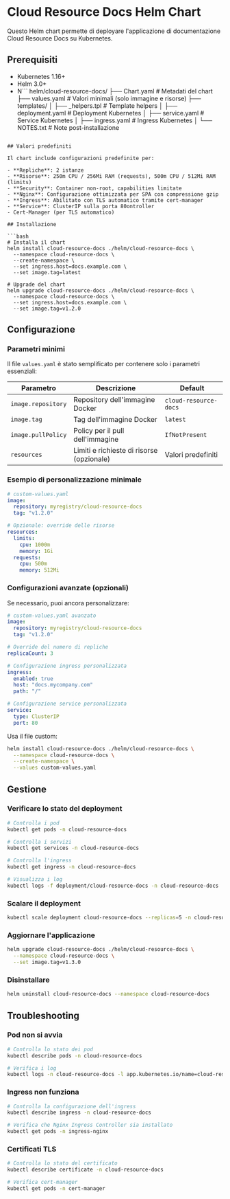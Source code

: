 # Cloud Resource Docs Helm Chart

Questo Helm chart permette di deployare l'applicazione di documentazione Cloud Resource Docs su Kubernetes.

## Prerequisiti

- Kubernetes 1.16+
- Helm 3.0+
- N```
helm/cloud-resource-docs/
├── Chart.yaml                 # Metadati del chart
├── values.yaml               # Valori minimali (solo immagine e risorse)
├── templates/
│   ├── _helpers.tpl          # Template helpers
│   ├── deployment.yaml       # Deployment Kubernetes
│   ├── service.yaml          # Service Kubernetes
│   ├── ingress.yaml          # Ingress Kubernetes
│   └── NOTES.txt            # Note post-installazione
```

## Valori predefiniti

Il chart include configurazioni predefinite per:

- **Repliche**: 2 istanze
- **Risorse**: 250m CPU / 256Mi RAM (requests), 500m CPU / 512Mi RAM (limits)
- **Security**: Container non-root, capabilities limitate
- **Nginx**: Configurazione ottimizzata per SPA con compressione gzip
- **Ingress**: Abilitato con TLS automatico tramite cert-manager
- **Service**: ClusterIP sulla porta 80ontroller
- Cert-Manager (per TLS automatico)

## Installazione

```bash
# Installa il chart
helm install cloud-resource-docs ./helm/cloud-resource-docs \
  --namespace cloud-resource-docs \
  --create-namespace \
  --set ingress.host=docs.example.com \
  --set image.tag=latest

# Upgrade del chart
helm upgrade cloud-resource-docs ./helm/cloud-resource-docs \
  --namespace cloud-resource-docs \
  --set ingress.host=docs.example.com \
  --set image.tag=v1.2.0
```

## Configurazione

### Parametri minimi

Il file `values.yaml` è stato semplificato per contenere solo i parametri essenziali:

| Parametro | Descrizione | Default |
|-----------|-------------|---------|
| `image.repository` | Repository dell'immagine Docker | `cloud-resource-docs` |
| `image.tag` | Tag dell'immagine Docker | `latest` |
| `image.pullPolicy` | Policy per il pull dell'immagine | `IfNotPresent` |
| `resources` | Limiti e richieste di risorse (opzionale) | Valori predefiniti |

### Esempio di personalizzazione minimale

```yaml
# custom-values.yaml
image:
  repository: myregistry/cloud-resource-docs
  tag: "v1.2.0"

# Opzionale: override delle risorse
resources:
  limits:
    cpu: 1000m
    memory: 1Gi
  requests:
    cpu: 500m
    memory: 512Mi
```

### Configurazioni avanzate (opzionali)

Se necessario, puoi ancora personalizzare:

```yaml
# custom-values.yaml avanzato
image:
  repository: myregistry/cloud-resource-docs
  tag: "v1.2.0"

# Override del numero di repliche
replicaCount: 3

# Configurazione ingress personalizzata
ingress:
  enabled: true
  host: "docs.mycompany.com"
  path: "/"

# Configurazione service personalizzata
service:
  type: ClusterIP
  port: 80
```

Usa il file custom:

```bash
helm install cloud-resource-docs ./helm/cloud-resource-docs \
  --namespace cloud-resource-docs \
  --create-namespace \
  --values custom-values.yaml
```

## Gestione

### Verificare lo stato del deployment

```bash
# Controlla i pod
kubectl get pods -n cloud-resource-docs

# Controlla i servizi
kubectl get services -n cloud-resource-docs

# Controlla l'ingress
kubectl get ingress -n cloud-resource-docs

# Visualizza i log
kubectl logs -f deployment/cloud-resource-docs -n cloud-resource-docs
```

### Scalare il deployment

```bash
kubectl scale deployment cloud-resource-docs --replicas=5 -n cloud-resource-docs
```

### Aggiornare l'applicazione

```bash
helm upgrade cloud-resource-docs ./helm/cloud-resource-docs \
  --namespace cloud-resource-docs \
  --set image.tag=v1.3.0
```

### Disinstallare

```bash
helm uninstall cloud-resource-docs --namespace cloud-resource-docs
```

## Troubleshooting

### Pod non si avvia

```bash
# Controlla lo stato dei pod
kubectl describe pods -n cloud-resource-docs

# Verifica i log
kubectl logs -n cloud-resource-docs -l app.kubernetes.io/name=cloud-resource-docs
```

### Ingress non funziona

```bash
# Controlla la configurazione dell'ingress
kubectl describe ingress -n cloud-resource-docs

# Verifica che Nginx Ingress Controller sia installato
kubectl get pods -n ingress-nginx
```

### Certificati TLS

```bash
# Controlla lo stato del certificato
kubectl describe certificate -n cloud-resource-docs

# Verifica cert-manager
kubectl get pods -n cert-manager
```